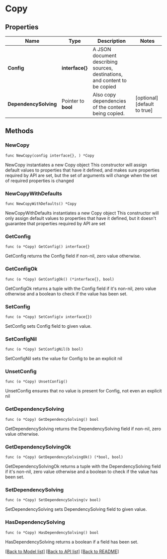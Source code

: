 # Copy

## Properties

Name | Type | Description | Notes
------------ | ------------- | ------------- | -------------
**Config** | **interface{}** | A JSON document describing sources, destinations, and content to be copied | 
**DependencySolving** | Pointer to **bool** | Also copy dependencies of the content being copied. | [optional] [default to true]

## Methods

### NewCopy

`func NewCopy(config interface{}, ) *Copy`

NewCopy instantiates a new Copy object
This constructor will assign default values to properties that have it defined,
and makes sure properties required by API are set, but the set of arguments
will change when the set of required properties is changed

### NewCopyWithDefaults

`func NewCopyWithDefaults() *Copy`

NewCopyWithDefaults instantiates a new Copy object
This constructor will only assign default values to properties that have it defined,
but it doesn't guarantee that properties required by API are set

### GetConfig

`func (o *Copy) GetConfig() interface{}`

GetConfig returns the Config field if non-nil, zero value otherwise.

### GetConfigOk

`func (o *Copy) GetConfigOk() (*interface{}, bool)`

GetConfigOk returns a tuple with the Config field if it's non-nil, zero value otherwise
and a boolean to check if the value has been set.

### SetConfig

`func (o *Copy) SetConfig(v interface{})`

SetConfig sets Config field to given value.


### SetConfigNil

`func (o *Copy) SetConfigNil(b bool)`

 SetConfigNil sets the value for Config to be an explicit nil

### UnsetConfig
`func (o *Copy) UnsetConfig()`

UnsetConfig ensures that no value is present for Config, not even an explicit nil
### GetDependencySolving

`func (o *Copy) GetDependencySolving() bool`

GetDependencySolving returns the DependencySolving field if non-nil, zero value otherwise.

### GetDependencySolvingOk

`func (o *Copy) GetDependencySolvingOk() (*bool, bool)`

GetDependencySolvingOk returns a tuple with the DependencySolving field if it's non-nil, zero value otherwise
and a boolean to check if the value has been set.

### SetDependencySolving

`func (o *Copy) SetDependencySolving(v bool)`

SetDependencySolving sets DependencySolving field to given value.

### HasDependencySolving

`func (o *Copy) HasDependencySolving() bool`

HasDependencySolving returns a boolean if a field has been set.


[[Back to Model list]](../README.md#documentation-for-models) [[Back to API list]](../README.md#documentation-for-api-endpoints) [[Back to README]](../README.md)


